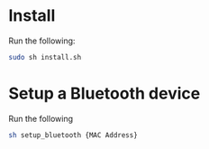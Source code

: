 # Install

Run the following:

```bash
sudo sh install.sh
```

# Setup a Bluetooth device

Run the following

```bash
sh setup_bluetooth {MAC Address}
```

